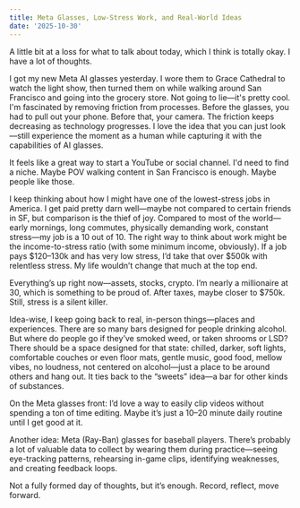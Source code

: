```yaml
---
title: Meta Glasses, Low-Stress Work, and Real-World Ideas
date: '2025-10-30'
---
```


A little bit at a loss for what to talk about today, which I think is totally okay. I have a lot of thoughts.

I got my new Meta AI glasses yesterday. I wore them to Grace Cathedral to watch the light show, then turned them on while walking around San Francisco and going into the grocery store. Not going to lie—it's pretty cool. I'm fascinated by removing friction from processes. Before the glasses, you had to pull out your phone. Before that, your camera. The friction keeps decreasing as technology progresses. I love the idea that you can just look—still experience the moment as a human while capturing it with the capabilities of AI glasses.

It feels like a great way to start a YouTube or social channel. I'd need to find a niche. Maybe POV walking content in San Francisco is enough. Maybe people like those.

I keep thinking about how I might have one of the lowest-stress jobs in America. I get paid pretty darn well—maybe not compared to certain friends in SF, but comparison is the thief of joy. Compared to most of the world—early mornings, long commutes, physically demanding work, constant stress—my job is a 10 out of 10. The right way to think about work might be the income-to-stress ratio (with some minimum income, obviously). If a job pays $120–130k and has very low stress, I’d take that over $500k with relentless stress. My life wouldn’t change that much at the top end.

Everything’s up right now—assets, stocks, crypto. I’m nearly a millionaire at 30, which is something to be proud of. After taxes, maybe closer to $750k. Still, stress is a silent killer.

Idea-wise, I keep going back to real, in-person things—places and experiences. There are so many bars designed for people drinking alcohol. But where do people go if they’ve smoked weed, or taken shrooms or LSD? There should be a space designed for that state: chilled, darker, soft lights, comfortable couches or even floor mats, gentle music, good food, mellow vibes, no loudness, not centered on alcohol—just a place to be around others and hang out. It ties back to the “sweets” idea—a bar for other kinds of substances.

On the Meta glasses front: I’d love a way to easily clip videos without spending a ton of time editing. Maybe it’s just a 10–20 minute daily routine until I get good at it.

Another idea: Meta (Ray-Ban) glasses for baseball players. There’s probably a lot of valuable data to collect by wearing them during practice—seeing eye-tracking patterns, rehearsing in-game clips, identifying weaknesses, and creating feedback loops.

Not a fully formed day of thoughts, but it’s enough. Record, reflect, move forward.
